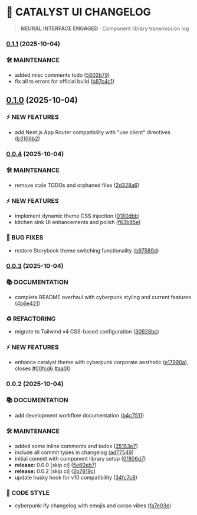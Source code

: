 # 🔮 CATALYST UI CHANGELOG

> **NEURAL INTERFACE ENGAGED** · Component library transmission log


### [0.1.1](https://github.com/TheBranchDriftCatalyst/catalyst-ui/compare/v0.1.0...v0.1.1) (2025-10-04)


### 🛠️  MAINTENANCE

* added misc comments todo ([5802b79](https://github.com/TheBranchDriftCatalyst/catalyst-ui/commit/5802b792f029f0c0a03e0da43e88cb700b2e2e60))
* fix all ts errors for official build ([b87c4c1](https://github.com/TheBranchDriftCatalyst/catalyst-ui/commit/b87c4c18db554e1aa3463617f5c8ac18e5d9bdd7))

## [0.1.0](https://github.com/TheBranchDriftCatalyst/catalyst-ui/compare/v0.0.4...v0.1.0) (2025-10-04)


### ⚡ NEW FEATURES

* add Next.js App Router compatibility with "use client" directives ([b3106b2](https://github.com/TheBranchDriftCatalyst/catalyst-ui/commit/b3106b21bfd4815e96794f2fde3be29102b2f04b))

### [0.0.4](https://github.com/TheBranchDriftCatalyst/catalyst-ui/compare/v0.0.3...v0.0.4) (2025-10-04)


### 🛠️  MAINTENANCE

* remove stale TODOs and orphaned files ([2d328a6](https://github.com/TheBranchDriftCatalyst/catalyst-ui/commit/2d328a6393f8d9d3caf49162d97927b876f4b7cd))


### ⚡ NEW FEATURES

* implement dynamic theme CSS injection ([0180dbb](https://github.com/TheBranchDriftCatalyst/catalyst-ui/commit/0180dbb999ebaed787a4c244a43852760fbc46b3))
* kitchen sink UI enhancements and polish ([f63b85e](https://github.com/TheBranchDriftCatalyst/catalyst-ui/commit/f63b85e767868d05c664196463983ae43243aad1))


### 🔧 BUG FIXES

* restore Storybook theme switching functionality ([b97589d](https://github.com/TheBranchDriftCatalyst/catalyst-ui/commit/b97589dfb78906abe15e534361c727ba09bb1556))

### [0.0.3](https://github.com/TheBranchDriftCatalyst/catalyst-ui/compare/v0.0.2...v0.0.3) (2025-10-04)


### 📚 DOCUMENTATION

* complete README overhaul with cyberpunk styling and current features ([4b6e421](https://github.com/TheBranchDriftCatalyst/catalyst-ui/commit/4b6e4212da329e678ea455d268d48642c8da589b))


### ♻️  REFACTORING

* migrate to Tailwind v4 CSS-based configuration ([30928bc](https://github.com/TheBranchDriftCatalyst/catalyst-ui/commit/30928bc1ec9bb48995beb14cad5602b33f40e9bf))


### ⚡ NEW FEATURES

* enhance catalyst theme with cyberpunk corporate aesthetic ([e17990a](https://github.com/TheBranchDriftCatalyst/catalyst-ui/commit/e17990ad75c967cdb3e5669ade068dccbbdfd9ea)), closes [#00fcd6](https://github.com/TheBranchDriftCatalyst/catalyst-ui/issues/00fcd6) [#aa00](https://github.com/TheBranchDriftCatalyst/catalyst-ui/issues/aa00)

### 0.0.2 (2025-10-04)


### 📚 DOCUMENTATION

* add development workflow documentation ([b4c7511](https://github.com/TheBranchDriftCatalyst/catalyst-ui/commit/b4c7511fd5e291d25cfed5c2d94a687dd959c53f))


### 🛠️  MAINTENANCE

* added some inline comments and todos ([35153e7](https://github.com/TheBranchDriftCatalyst/catalyst-ui/commit/35153e760a350971206b7286abc3455f229e17be))
* include all commit types in changelog ([ad77549](https://github.com/TheBranchDriftCatalyst/catalyst-ui/commit/ad7754949b14b1fbfac7f9f2d2961742241295eb))
* initial commit with component library setup ([0f806d7](https://github.com/TheBranchDriftCatalyst/catalyst-ui/commit/0f806d73f5e774d77974424cc3290ff0003df1f2))
* **release:** 0.0.0 [skip ci] ([5e60eb7](https://github.com/TheBranchDriftCatalyst/catalyst-ui/commit/5e60eb7063c79e16432790f70e3b10f8f4870a80))
* **release:** 0.0.2 [skip ci] ([2b7819c](https://github.com/TheBranchDriftCatalyst/catalyst-ui/commit/2b7819c03d2ac4beb4d03134153944ad162d0f8f))
* update husky hook for v10 compatibility ([34fc7c8](https://github.com/TheBranchDriftCatalyst/catalyst-ui/commit/34fc7c80e57db6a6d64c42a65607a87742a2253e))


### 💎 CODE STYLE

* cyberpunk-ify changelog with emojis and corpo vibes ([fa7e03e](https://github.com/TheBranchDriftCatalyst/catalyst-ui/commit/fa7e03ee4fefc756845b76e2c15e0fab8d097939))
